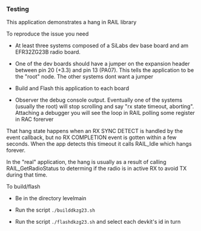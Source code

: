 ### Testing

This application demonstrates a hang in RAIL library

To reproduce the issue you need

- At least three systems composed of a SiLabs dev base board and am EFR32ZG23B radio board.

- One of the dev boards should have a jumper on the expansion header between pin 20 (+3.3) and pin 13 (PA07).
  This tells the application to be the "root" node.  The other systems dont want a jumper
  
- Build and Flash this application to each board

- Observer the debug console output. Eventually one of the systems (usually the root) will stop scrolling
  and say "rx state timeout, aborting".  Attaching a debugger you will see the loop in RAIL polling some
  register in RAC forerver
  
That hang state happens when an RX SYNC DETECT is handled by the event callback, but no RX COMPLETION event
is gotten within a few seconds.  When the app detects this timeout it calls RAIL_Idle which hangs forever.

In the "real" application, the hang is usually as a result of calling RAIL_GetRadioStatus to determing if
the radio is in active RX to avoid TX during that time.

To build/flash

- Be in the directory levelmain

- Run the script `./builddkzg23.sh`

- Run the script `./flashdkzg23.sh` and select each devkit's id in turn


